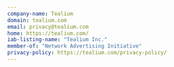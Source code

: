 ```yaml
---
company-name: Tealium
domain: tealium.com
email: privacy@tealium.com
home: https://tealium.com/
iab-listing-name: "Tealium Inc."
member-of: "Network Advertising Initiative"
privacy-policy: https://tealium.com/privacy-policy/
---
```




